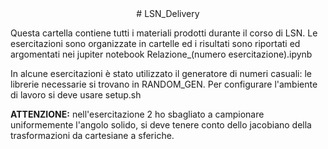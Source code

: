 <center> 
# LSN_Delivery 
</center>

Questa cartella contiene tutti i materiali prodotti durante il corso di LSN. Le esercitazioni sono organizzate in cartelle ed i risultati sono riportati ed argomentati nei jupiter notebook Relazione_(numero esercitazione).ipynb


In alcune esercitazioni è stato utilizzato il generatore di numeri casuali: le librerie necessarie si trovano in RANDOM_GEN. Per configurare l'ambiente di lavoro si deve usare setup.sh


**ATTENZIONE:** nell'esercitazione 2 ho sbagliato a campionare uniformemente l'angolo solido, si deve tenere conto dello jacobiano della trasformazioni da cartesiane a sferiche.
